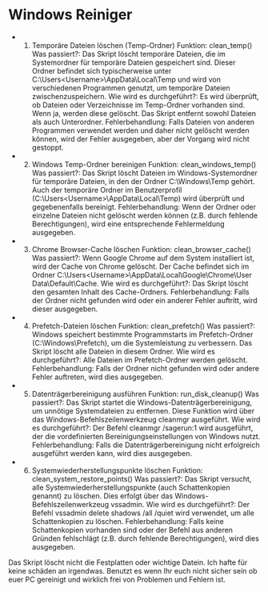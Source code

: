 # Windows Reiniger

- 1. Temporäre Dateien löschen (Temp-Ordner)
Funktion: clean_temp()
Was passiert?: Das Skript löscht temporäre Dateien, die im Systemordner für temporäre Dateien gespeichert sind. Dieser Ordner befindet sich typischerweise unter C:\Users\<Username>\AppData\Local\Temp und wird von verschiedenen Programmen genutzt, um temporäre Dateien zwischenzuspeichern.
Wie wird es durchgeführt?: Es wird überprüft, ob Dateien oder Verzeichnisse im Temp-Ordner vorhanden sind. Wenn ja, werden diese gelöscht. Das Skript entfernt sowohl Dateien als auch Unterordner.
Fehlerbehandlung: Falls Dateien von anderen Programmen verwendet werden und daher nicht gelöscht werden können, wird der Fehler ausgegeben, aber der Vorgang wird nicht gestoppt.
- 2. Windows Temp-Ordner bereinigen
Funktion: clean_windows_temp()
Was passiert?: Das Skript löscht Dateien im Windows-Systemordner für temporäre Dateien, in den der Ordner C:\Windows\Temp gehört. Auch der temporäre Ordner im Benutzerprofil (C:\Users\<Username>\AppData\Local\Temp) wird überprüft und gegebenenfalls bereinigt.
Fehlerbehandlung: Wenn der Ordner oder einzelne Dateien nicht gelöscht werden können (z.B. durch fehlende Berechtigungen), wird eine entsprechende Fehlermeldung ausgegeben.
- 3. Chrome Browser-Cache löschen
Funktion: clean_browser_cache()
Was passiert?: Wenn Google Chrome auf dem System installiert ist, wird der Cache von Chrome gelöscht. Der Cache befindet sich im Ordner C:\Users\<Username>\AppData\Local\Google\Chrome\User Data\Default\Cache.
Wie wird es durchgeführt?: Das Skript löscht den gesamten Inhalt des Cache-Ordners.
Fehlerbehandlung: Falls der Ordner nicht gefunden wird oder ein anderer Fehler auftritt, wird dieser ausgegeben.
- 4. Prefetch-Dateien löschen
Funktion: clean_prefetch()
Was passiert?: Windows speichert bestimmte Programmstarts im Prefetch-Ordner (C:\Windows\Prefetch), um die Systemleistung zu verbessern. Das Skript löscht alle Dateien in diesem Ordner.
Wie wird es durchgeführt?: Alle Dateien im Prefetch-Ordner werden gelöscht.
Fehlerbehandlung: Falls der Ordner nicht gefunden wird oder andere Fehler auftreten, wird dies ausgegeben.
- 5. Datenträgerbereinigung ausführen
Funktion: run_disk_cleanup()
Was passiert?: Das Skript startet die Windows-Datenträgerbereinigung, um unnötige Systemdateien zu entfernen. Diese Funktion wird über das Windows-Befehlszeilenwerkzeug cleanmgr ausgeführt.
Wie wird es durchgeführt?: Der Befehl cleanmgr /sagerun:1 wird ausgeführt, der die vordefinierten Bereinigungseinstellungen von Windows nutzt.
Fehlerbehandlung: Falls die Datenträgerbereinigung nicht erfolgreich ausgeführt werden kann, wird dies ausgegeben.
- 6. Systemwiederherstellungspunkte löschen
Funktion: clean_system_restore_points()
Was passiert?: Das Skript versucht, alle Systemwiederherstellungspunkte (auch Schattenkopien genannt) zu löschen. Dies erfolgt über das Windows-Befehlszeilenwerkzeug vssadmin.
Wie wird es durchgeführt?: Der Befehl vssadmin delete shadows /all /quiet wird verwendet, um alle Schattenkopien zu löschen.
Fehlerbehandlung: Falls keine Schattenkopien vorhanden sind oder der Befehl aus anderen Gründen fehlschlägt (z.B. durch fehlende Berechtigungen), wird dies ausgegeben.


Das Skript löscht nicht die Festplatten oder wichtige Datein. Ich hafte für keine schäden an irgendwas. Benutzt es wenn Ihr euch nicht sicher sein ob euer PC gereinigt und wirklich frei von Problemen und Fehlern ist.
